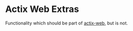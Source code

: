 # Actix Web Extras

Functionality which should be part of [actix-web](https://github.com/actix/actix-web), but is not.
